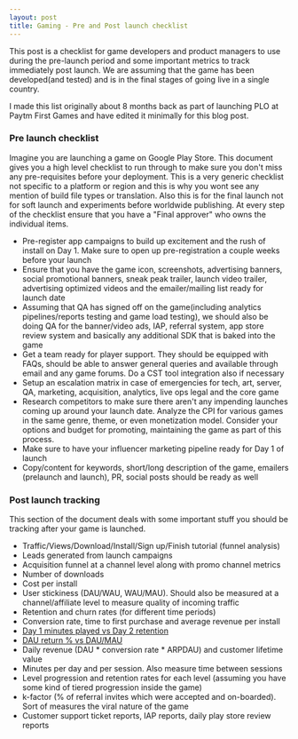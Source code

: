 ```yaml
---
layout: post
title: Gaming - Pre and Post launch checklist
---
```


This post is a checklist for game developers and product managers to use during the pre-launch period and some important metrics to track immediately post launch. We are assuming that the game has been developed(and tested) and is in the final stages of going live in a single country. 

I made this list originally about 8 months back as part of launching PLO at Paytm First Games and have edited it minimally for this blog post.  

### Pre launch checklist

Imagine you are launching a game on Google Play Store. This document gives you a high level checklist to run through to make sure you don't miss any pre-requisites before your deployment. This is a very generic checklist not specific to a platform or region and this is why you wont see any mention of build file types or translation. Also this is for the final launch not for soft launch and experiments before worldwide publishing. At every step of the checklist ensure that you have a "Final approver" who owns the individual items.


- Pre-register app campaigns to build up excitement and the rush of install on Day 1. Make sure to open up pre-registration a couple weeks before your launch
- Ensure that you have the game icon, screenshots, advertising banners, social promotional banners, sneak peak trailer, launch video trailer, advertising optimized videos and the emailer/mailing list ready for launch date
- Assuming that QA has signed off on the game(including analytics pipelines/reports testing and game load testing), we should also be doing QA for the banner/video ads, IAP, referral system, app store review system and basically any additional SDK that is baked into the game
- Get a team ready for player support. They should be equipped with FAQs, should be able to answer general queries and available through email and any game forums. Do a CST tool integration also if necessary
- Setup an escalation matrix in case of emergencies for tech, art, server, QA, marketing, acquisition, analytics, live ops legal and the core game
- Research competitors to make sure there aren't any impending launches coming up around your launch date. Analyze the CPI for various games in the same genre, theme, or even monetization model. Consider your options and budget for promoting, maintaining the game as part of this process.
- Make sure to have your influencer marketing pipeline ready for Day 1 of launch
- Copy/content for keywords, short/long description of the game, emailers (prelaunch and launch), PR, social posts should be ready as well


### Post launch tracking

This section of the document deals with some important stuff you should be tracking after your game is launched.


- Traffic/Views/Download/Install/Sign up/Finish tutorial (funnel analysis)
- Leads generated from launch campaigns
- Acquisition funnel at a channel level along with promo channel metrics
- Number of downloads
- Cost per install
- User stickiness (DAU/WAU, WAU/MAU). Should also be measured at a channel/affiliate level to measure quality of incoming traffic
- Retention and churn rates (for different time periods)
- Conversion rate,  time to first purchase and average revenue per install
- [Day 1 minutes played vs Day 2 retention](https://medium.com/googleplaydev/why-the-first-ten-minutes-is-crucial-if-you-want-to-keep-players-coming-back-to-your-mobile-game-4a89031b6308)
- [DAU return % vs DAU/MAU](https://medium.com/googleplaydev/why-focusing-on-tomorrow-brings-back-players-in-the-long-run-e57c51bd3481)
- Daily revenue (DAU * conversion rate * ARPDAU) and customer lifetime value
- Minutes per day and per session. Also measure time between sessions
- Level progression and retention rates for each level (assuming you have some kind of tiered progression inside the game)
- k-factor (% of referral invites which were accepted and on-boarded). Sort of measures the viral nature of the game
- Customer support ticket reports, IAP reports, daily play store review reports
